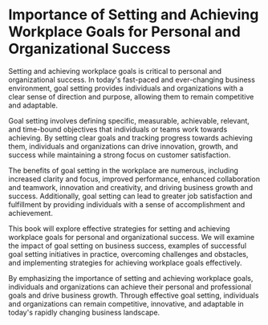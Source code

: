 Importance of Setting and Achieving Workplace Goals for Personal and Organizational Success
=========================================================================================================

Setting and achieving workplace goals is critical to personal and organizational success. In today's fast-paced and ever-changing business environment, goal setting provides individuals and organizations with a clear sense of direction and purpose, allowing them to remain competitive and adaptable.

Goal setting involves defining specific, measurable, achievable, relevant, and time-bound objectives that individuals or teams work towards achieving. By setting clear goals and tracking progress towards achieving them, individuals and organizations can drive innovation, growth, and success while maintaining a strong focus on customer satisfaction.

The benefits of goal setting in the workplace are numerous, including increased clarity and focus, improved performance, enhanced collaboration and teamwork, innovation and creativity, and driving business growth and success. Additionally, goal setting can lead to greater job satisfaction and fulfillment by providing individuals with a sense of accomplishment and achievement.

This book will explore effective strategies for setting and achieving workplace goals for personal and organizational success. We will examine the impact of goal setting on business success, examples of successful goal setting initiatives in practice, overcoming challenges and obstacles, and implementing strategies for achieving workplace goals effectively.

By emphasizing the importance of setting and achieving workplace goals, individuals and organizations can achieve their personal and professional goals and drive business growth. Through effective goal setting, individuals and organizations can remain competitive, innovative, and adaptable in today's rapidly changing business landscape.

